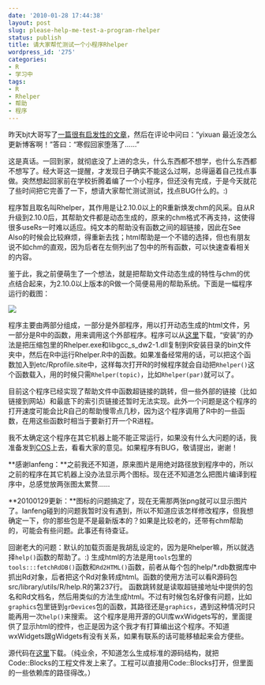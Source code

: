 ```yaml
---
date: '2010-01-28 17:44:38'
layout: post
slug: please-help-me-test-a-program-rhelper
status: publish
title: 请大家帮忙测试一个小程序Rhelper
wordpress_id: '275'
categories:
- R
- 学习中
tags:
- R
- Rhelper
- 帮助
- 程序
---
```


昨天bjt大哥写了[一篇很有启发性的文章](http://www.bjt.name/2010/01/chinese-earthquake-visualization/)，然后在评论中问曰：“yixuan 最近没怎么更新博客啊！”答曰：“寒假回家堕落了……”

这是真话。一回到家，就彻底没了上进的念头，什么东西都不想学，也什么东西都不想写了。经大哥这一提醒，才发现日子确实不能这么过啊，总得逼着自己找点事做。突然想起回家前在学校折腾着编了一个小程序，但还没有完成，于是今天就花了些时间把它完善了一下，想请大家帮忙测试测试，找点BUG什么的。:)

程序暂且取名叫Rhelper，其作用是让2.10.0以上的R重新焕发chm的风采。自从R升级到2.10.0后，其帮助文件都是动态生成的，原来的chm格式不再支持，这使得很多useRs一时难以适应。纯文本的帮助没有函数之间的超链接，因此在See Also的时候会比较麻烦，得重新去找；html帮助是一个不错的选择，但也有朋友说不如chm的直观，因为后者在左侧列出了包中的所有函数，可以快速查看相关的内容。

鉴于此，我之前便萌生了一个想法，就是把帮助文件动态生成的特性与chm的优点结合起来，为2.10.0以上版本的R做一个简便易用的帮助系统。下面是一幅程序运行的截图：

[![](https://i.imgur.com/NC4nPs7.png)](https://i.imgur.com/NC4nPs7.png)

程序主要由两部分组成，一部分是外部程序，用以打开动态生成的html文件，另一部分是R中的函数，用来调用这个外部程序。程序可以从[这里](https://bitbucket.org/yixuan/cn/downloads/Rhelper_bin_20100130.zip)下载，“安装”的办法是把压缩包里的Rhelper.exe和libgcc_s_dw2-1.dll复制到R安装目录的bin文件夹中，然后在R中运行Rhelper.R中的函数。如果准备经常用的话，可以把这个函数加入到etc/Rprofile.site中，这样每次打开R的时候程序就会自动把`Rhelper()`这个函数载入，用的时候只需`Rhelper(topic)`，比如`Rhelper(par)`就可以了。

目前这个程序已经实现了帮助文件中函数超链接的跳转，但一些外部的链接（比如链接到网站）和最底下的索引页链接还暂时无法实现。此外一个问题是这个程序的打开速度可能会比R自己的帮助慢零点几秒，因为这个程序调用了R中的一些函数，在用这些函数时相当于要新打开一个R进程。

我不太确定这个程序在其它机器上能不能正常运行，如果没有什么大问题的话，我准备发到[COS](http://cos.name/bbs)上去，看看大家的意见。如果程序有BUG，敬请提出，谢谢！

**感谢lanfeng：**之前我还不知道，原来图片是用绝对路径放到程序中的，所以之前的程序在其它机器上没办法显示两个图标。现在还不知道怎么把图片编译到程序中，总感觉放两张图太累赘……

**20100129更新：**图标的问题搞定了，现在无需那两张png就可以显示图片了。lanfeng碰到的问题我暂时没有遇到，所以不知道应该怎样修改程序，但我想确定一下，你的那些包是不是最新版本的？如果是比较老的，还带有chm帮助的，可能会有些问题。此事还有待查证。

回谢老大的问题：默认的加载页面是我胡乱设定的，因为是Rhelper嘛，所以就选择`help()`函数的帮助了。:)
生成html的方法是用`tools`包里的`tools:::fetchRdDB()`函数和`Rd2HTML()`函数，前者从每个包的help/\*.rdb数据库中抓出Rd对象，后者把这个Rd对象转成html。函数的使用方法可以看R源码包src/library/utils/R/help.R的第237行。
函数跳转就是读取超链接地址中提供的包名和Rd文档名，然后用类似的方法生成html。不过有时候包名好像有问题，比如`graphics`包里链到`grDevices`包的函数，其路径还是`graphics`，遇到这种情况时只能再用一次`help()`来搜索。
这个程序是用开源的GUI库wxWidgets写的，里面提供了显示html的控件，也正是因为这个我才有打算编出这个程序。不知道wxWidgets跟gWidgets有没有关系，如果有联系的话可能移植起来会方便些。

源代码在[这里](https://bitbucket.org/yixuan/cn/downloads/Rhelper_src_20100130.zip)下载。（纯业余，不知道怎么生成标准的源码结构，就把Code::Blocks的工程文件发上来了。工程可以直接用Code::Blocks打开，但里面的一些依赖库的路径得改。）
